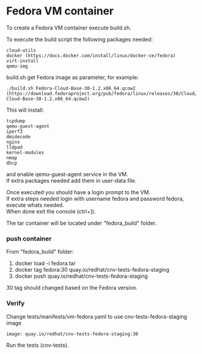# Fedora VM container

To create a Fedora VM container execute build.sh.

To execute the build script the following packages needed:

    cloud-utils
    docker (https://docs.docker.com/install/linux/docker-ce/fedora)
    virt-install
    qemu-img

build.sh get Fedora image as parameter, for example:
```
./build.sh Fedora-Cloud-Base-30-1.2.x86_64.qcow2 (https://download.fedoraproject.org/pub/fedora/linux/releases/30/Cloud/x86_64/images/Fedora-Cloud-Base-30-1.2.x86_64.qcow2)
```

This will install:

    tcpdump
    qemu-guest-agent
    iperf3
    dmidecode
    nginx
    lldpad
    kernel-modules
    nmap
    dhcp

and enable qemu-guest-agent service in the VM.  
If extra packages needed add them in user-data file.

Once executed you should have a login prompt to the VM.  
If extra steps needed login with username fedora and password fedora, execute whats needed.  
When done exit the console (ctrl+]).

The tar container will be located under "fedora_build" folder.


### push container
From "fedora_build" folder:
 1. docker load -i fedora.tar
 2. docker tag fedora:30 quay.io/redhat/cnv-tests-fedora-staging
 3. docker push quay.io/redhat/cnv-tests-fedora-staging

30 tag should changed based on the Fedora version.

### Verify
Change tests/manifests/vm-fedora.yaml to use cnv-tests-fedora-staging image

`image: quay.io/redhat/cnv-tests-fedora-staging:30`

Run the tests (cnv-tests).

